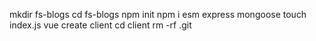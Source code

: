 mkdir fs-blogs
cd fs-blogs
npm init
npm i esm express mongoose
touch index.js
vue create client
cd client
rm -rf .git
